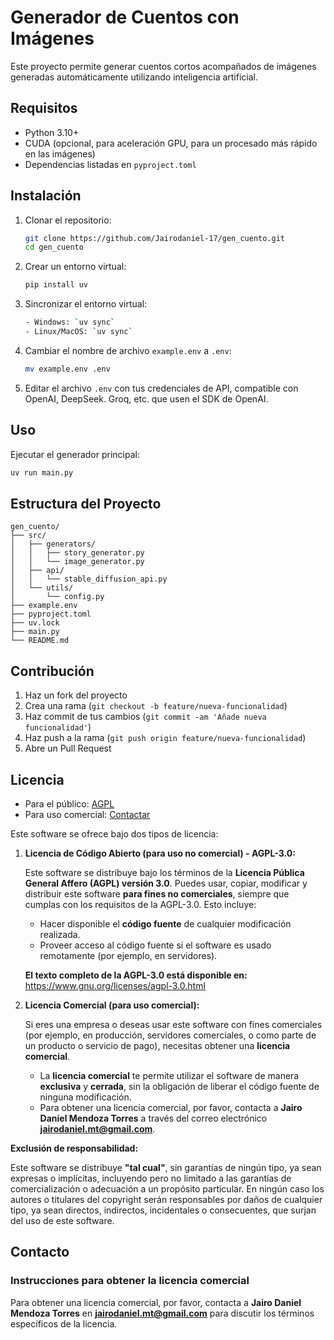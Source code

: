 # Generador de Cuentos con Imágenes

Este proyecto permite generar cuentos cortos acompañados de imágenes generadas automáticamente utilizando inteligencia artificial.

## Requisitos

- Python 3.10+
- CUDA (opcional, para aceleración GPU, para un procesado más rápido en las imágenes)
- Dependencias listadas en `pyproject.toml`

## Instalación

1. Clonar el repositorio:

   ```bash
   git clone https://github.com/Jairodaniel-17/gen_cuento.git
   cd gen_cuento
   ```

2. Crear un entorno virtual:

   ```bash
   pip install uv
   ```

3. Sincronizar el entorno virtual:

   ```bash
   - Windows: `uv sync`
   - Linux/MacOS: `uv sync`


4. Cambiar el nombre de archivo `example.env` a `.env`:

   ```bash
   mv example.env .env
   ```

5. Editar el archivo `.env` con tus credenciales de API, compatible con OpenAI, DeepSeek. Groq, etc. que usen el SDK de OpenAI.

## Uso

Ejecutar el generador principal:

   ```bash
   uv run main.py
   ```

## Estructura del Proyecto

```plaintext
gen_cuento/
├── src/
│   ├── generators/
│   │   ├── story_generator.py
│   │   └── image_generator.py
│   ├── api/
│   │   └── stable_diffusion_api.py
│   └── utils/
│       └── config.py
├── example.env
├── pyproject.toml
├── uv.lock
├── main.py
└── README.md
```

## Contribución

1. Haz un fork del proyecto
2. Crea una rama (`git checkout -b feature/nueva-funcionalidad`)
3. Haz commit de tus cambios (`git commit -am 'Añade nueva funcionalidad'`)
4. Haz push a la rama (`git push origin feature/nueva-funcionalidad`)
5. Abre un Pull Request

## Licencia

- Para el público: [AGPL](LICENSE)
- Para uso comercial: [Contactar](<mailto:jairodaniel.mt@gmail.com>)

Este software se ofrece bajo dos tipos de licencia:

1. **Licencia de Código Abierto (para uso no comercial) - AGPL-3.0:**

   Este software se distribuye bajo los términos de la **Licencia Pública General Affero (AGPL) versión 3.0**. Puedes usar, copiar, modificar y distribuir este software **para fines no comerciales**, siempre que cumplas con los requisitos de la AGPL-3.0. Esto incluye:

   - Hacer disponible el **código fuente** de cualquier modificación realizada.
   - Proveer acceso al código fuente si el software es usado remotamente (por ejemplo, en servidores).

   **El texto completo de la AGPL-3.0 está disponible en:**  
   <https://www.gnu.org/licenses/agpl-3.0.html>

2. **Licencia Comercial (para uso comercial):**

   Si eres una empresa o deseas usar este software con fines comerciales (por ejemplo, en producción, servidores comerciales, o como parte de un producto o servicio de pago), necesitas obtener una **licencia comercial**.

   - La **licencia comercial** te permite utilizar el software de manera **exclusiva** y **cerrada**, sin la obligación de liberar el código fuente de ninguna modificación.
   - Para obtener una licencia comercial, por favor, contacta a **Jairo Daniel Mendoza Torres** a través del correo electrónico **<jairodaniel.mt@gmail.com>**.

**Exclusión de responsabilidad:**

Este software se distribuye **"tal cual"**, sin garantías de ningún tipo, ya sean expresas o implícitas, incluyendo pero no limitado a las garantías de comercialización o adecuación a un propósito particular. En ningún caso los autores o titulares del copyright serán responsables por daños de cualquier tipo, ya sean directos, indirectos, incidentales o consecuentes, que surjan del uso de este software.

## Contacto

### **Instrucciones para obtener la licencia comercial**

Para obtener una licencia comercial, por favor, contacta a **Jairo Daniel Mendoza Torres** en **<jairodaniel.mt@gmail.com>** para discutir los términos específicos de la licencia.
